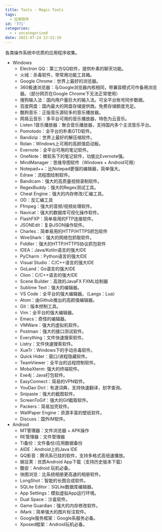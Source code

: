 ```yaml
---
title: Tools - Magic Tools
tags:
  - 应用软件
id: '771'
categories:
  - - uncategorized
date: 2021-07-24 22:52:19
---
```


各类操作系统中优质的应用程序收集。

*   Windows
    *   Electron QQ：第三方QQ软件，提供朴素的聊天功能。
    *   火绒：杀毒软件，带常用功能工具箱。
    *   Google Chrome：世界上最好的浏览器。
    *   360极速浏览器：与Google浏览器内核相同，带兼容模式可作备用浏览器。（部分网页在Google Chrome下无法正常使用）
    *   搜狗输入法：国内用户量巨大的输入法。可全平台账号同步数据。
    *   百度网盘：国内最大的网盘存储提供商。免费存储额度充足。
    *   酷狗音乐：正版音乐源较多的音乐播放器。
    *   网易云音乐：多平台可用的音乐播放器，特色为云音乐。
    *   Listen 1音乐播放器：聚合音乐播放器，支持国内多个主流音乐平台。
    *   Pomotodo：全平台的朴素GTD软件。
    *   Bandizip：世界上最好的解压缩软件。
    *   Rolan：Windows上可用的高颜值启动板。
    *   Evernote：全平台可用的笔记软件。
    *   OneNote：微软系下的笔记软件，功能比Evernote强。
    *   MindManager：思维导图软件（Windows + Android可用）
    *   Notepad++：比Notepad更强的编辑器，简单强大。
    *   Edraw：流程图绘制软件。
    *   Bandicam：强大的高质量视频录制软件。
    *   RegexBuddy：强大的Regex测试工具。
    *   Cheat Engine：强大的内存修改/汇编工具。
    *   OD：反汇编工具
    *   Ffmpeg：强大的音频/视频处理软件。
    *   Navicat：强大的数据库可视化操作软件。
    *   FlashFXP：简单易用的FTP连接软件。
    *   JSONEdit：复杂JSON操作软件。
    *   Charles：简单易用的HTTP/HTTPS抓包软件
    *   WireShark：强大的网络包抓取软件。
    *   Fiddler：强大的HTTP/HTTPS协议抓包软件
    *   IDEA：Java/Kotlin语言的强大IDE
    *   PyCharm：Python语言的强大IDE
    *   Visual Studio：C/C++语言的强大IDE
    *   GoLand：Go语言的强大IDE
    *   Clion：C/C++语言的强大IDE
    *   Scene Builder：高效的JavaFX FXML绘制器
    *   Sublime Text：强大的编辑器。
    *   VS Code：全平台的强大编辑器。（Langs：Lua）
    *   Atom：由Github推出的高颜值编辑器。
    *   Git：版本控制工具。
    *   Vim：全平台的强大编辑器。
    *   Emacs：奇怪的编辑器。
    *   VMWare：强大的虚拟机软件。
    *   Postman：强大的接口测试软件。
    *   Everything：文件快速搜索软件。
    *   Listry：文件快速搜索软件。
    *   XueTr：Windows下的手动杀毒软件。
    *   Quick Hider：窗口/进程隐藏软件。
    *   TeamViewer：全平台的远程控制软件。
    *   MobaXterm: 强大的终端软件。
    *   Exe4j：Java打包软件。
    *   EasyConnect：简易的VPN软件。
    *   YouDao Dict：有道词典，支持快速翻译，划字查询。
    *   Snipaste：强大的截图软件。
    *   ScreenToGif：强大的Gif截取软件。
    *   Packers：简易加壳软件。
    *   WallPaper Engine：资源丰富的壁纸软件。
    *   Discuss：国外IM软件。
*   Android
    *   MT管理器：文件浏览器 + APK操作
    *   RE管理器：文件管理器
    *   Ti备份：文件备份/应用数据备份
    *   AIDE：Android上的Java IDE
    *   QQ影音：腾讯系已挂的软件，支持多格式高倍速播放。
    *   豌豆荚：优质Android App下载（支持历史版本下载）
    *   酷安：Android 玩机必备。
    *   快图浏览：比系统相册更高速的相册软件。
    *   LongShot：智能的长图合成软件。
    *   SQLite Editor：SQLite数据库编辑器。
    *   App Settings：模拟虚拟App运行环境。
    *   Dual Space：沙盒软件。
    *   Game Guardian：强大的内存修改软件。
    *   iMark：简单强大的图片标注软件。
    *   Google服务框架：Google系服务必备。
    *   Xposed框架：Android玩机必备。